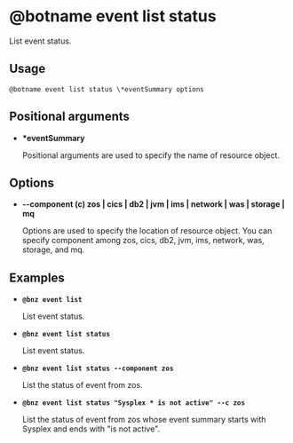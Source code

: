 # @botname event list status

List event status.

## Usage

`@botname event list status \*eventSummary options`

## Positional arguments

-   **\*eventSummary**

    Positional arguments are used to specify the name of resource object.


## Options

-   **--component \(c\) zos \| cics \| db2 \| jvm \| ims \| network \| was \| storage \| mq**

    Options are used to specify the location of resource object. You can specify component among zos, cics, db2, jvm, ims, network, was, storage, and mq.


## Examples

-   **`@bnz event list`**

    List event status.

-   **`@bnz event list status`**

    List event status.

-   **`@bnz event list status --component zos`**

    List the status of event from zos.

-   **`@bnz event list status "Sysplex * is not active" --c zos`**

    List the status of event from zos whose event summary starts with Sysplex and ends with "is not active".


